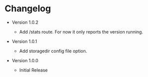 # Changelog

* Version 1.0.2
	- Add /stats route. For now it only reports the version running.

* Version 1.0.1
	- Add storagedir config file option.

* Version 1.0.0
	- Initial Release
